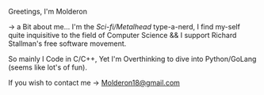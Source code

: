 Greetings, I'm Molderon

  -> a Bit about me...
I'm the *Sci-fi/Metalhead* type-a-nerd, I find my-self quite inquisitive to the 
field of Computer Science && I support Richard Stallman's free software movement.

So mainly I Code in C/C++, Yet I'm Overthinking to dive into Python/GoLang
(seems like lot's of fun). 

If you wish to contact me 
-> Molderon18@gmail.com


   




